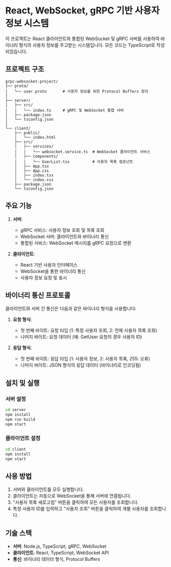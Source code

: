 # React, WebSocket, gRPC 기반 사용자 정보 시스템

이 프로젝트는 React 클라이언트와 통합된 WebSocket 및 gRPC 서버를 사용하여 바이너리 형식의 사용자 정보를 주고받는 시스템입니다. 모든 코드는 TypeScript로 작성되었습니다.

## 프로젝트 구조

```
grpc-websocket-project/
├── proto/
│   └── user.proto       # 사용자 정보를 위한 Protocol Buffers 정의
│
├── server/
│   ├── src/
│   │   └── index.ts     # gRPC 및 WebSocket 통합 서버
│   ├── package.json
│   └── tsconfig.json
│
└── client/
    ├── public/
    │   └── index.html
    ├── src/
    │   ├── services/
    │   │   └── websocket.service.ts  # WebSocket 클라이언트 서비스
    │   ├── components/
    │   │   └── UserList.tsx          # 사용자 목록 컴포넌트
    │   ├── App.tsx
    │   ├── App.css
    │   ├── index.tsx
    │   └── index.css
    ├── package.json
    └── tsconfig.json
```

## 주요 기능

1. **서버**:
   - gRPC 서비스: 사용자 정보 조회 및 목록 조회
   - WebSocket 서버: 클라이언트와 바이너리 통신
   - 통합된 서비스: WebSocket 메시지를 gRPC 요청으로 변환

2. **클라이언트**:
   - React 기반 사용자 인터페이스
   - WebSocket을 통한 바이너리 통신
   - 사용자 정보 요청 및 표시

## 바이너리 통신 프로토콜

클라이언트와 서버 간 통신은 다음과 같은 바이너리 형식을 사용합니다:

1. **요청 형식**:
   - 첫 번째 바이트: 요청 타입 (1: 특정 사용자 조회, 2: 전체 사용자 목록 조회)
   - 나머지 바이트: 요청 데이터 (예: GetUser 요청의 경우 사용자 ID)

2. **응답 형식**:
   - 첫 번째 바이트: 응답 타입 (1: 사용자 정보, 2: 사용자 목록, 255: 오류)
   - 나머지 바이트: JSON 형식의 응답 데이터 (바이너리로 인코딩됨)

## 설치 및 실행

### 서버 설정

```bash
cd server
npm install
npm run build
npm start
```

### 클라이언트 설정

```bash
cd client
npm install
npm start
```

## 사용 방법

1. 서버와 클라이언트를 모두 실행합니다.
2. 클라이언트는 자동으로 WebSocket을 통해 서버에 연결됩니다.
3. "사용자 목록 새로고침" 버튼을 클릭하여 모든 사용자를 조회합니다.
4. 특정 사용자 ID를 입력하고 "사용자 조회" 버튼을 클릭하여 개별 사용자를 조회합니다.

## 기술 스택

- **서버**: Node.js, TypeScript, gRPC, WebSocket
- **클라이언트**: React, TypeScript, WebSocket API
- **통신**: 바이너리 데이터 형식, Protocol Buffers
